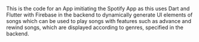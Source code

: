 This is the code for an App imitiating the Spotify App as this uses Dart and Flutter with Firebase in the backend to dynamically generate UI elements of songs which can be used to play songs with features such as advance and rewind songs, which are displayed according to genres, specified in the backend. 
